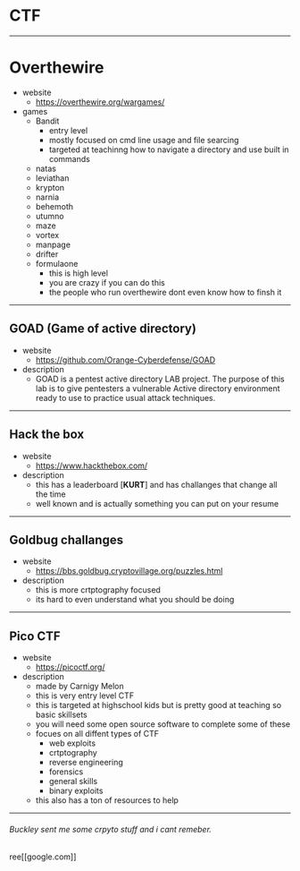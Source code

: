 # CTF
--- 
# Overthewire   
-  website
    -  https://overthewire.org/wargames/
-  games
    -  Bandit   
        -  entry level
        - mostly focused on cmd line usage and file searcing
        -  targeted at teachinng how to navigate a directory and use built in commands
    -  natas
    -  leviathan
    -  krypton
    -  narnia
    -  behemoth
    -  utumno
    -  maze
    -  vortex
    -  manpage
    -  drifter
    -  formulaone
        -  this is high level
        -  you are crazy if you can do this
        -  the people who run overthewire dont even know how to finsh it
---
## GOAD (Game of active directory) 
-  website
    -  https://github.com/Orange-Cyberdefense/GOAD
- description 
    -  GOAD is a pentest active directory LAB project. 
    The purpose of this lab is to give pentesters a vulnerable Active directory environment ready 
    to use to practice usual attack techniques.
---
## Hack the box
-  website
    -  https://www.hackthebox.com/
- description
    -  this has a leaderboard [**KURT**] and has challanges that change all the time 
    -  well known and is actually something you can put on your resume
--- 
## Goldbug challanges
- website
    -  https://bbs.goldbug.cryptovillage.org/puzzles.html
-  description  
    -  this is more crtptography focused
    -  its hard to even understand what you should be doing
---
## Pico CTF
-  website
    -  https://picoctf.org/
-  description
    -  made by Carnigy Melon
    -  this is very entry level CTF
    -  this is targeted at highschool kids but is pretty good at teaching so basic skillsets
    -  you will need some open source software to complete some of these
    -  focues on all diffent types of CTF
        -  web exploits
        -  crtptography
        -  reverse engineering 
        -  forensics
        -  general skills
        -  binary exploits
    -  this also has a ton of resources to help
---
###### Buckley sent me some crpyto stuff and i cant remeber.
ree[[google.com]]
